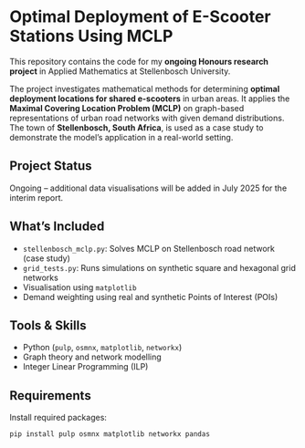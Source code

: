 # Optimal Deployment of E-Scooter Stations Using MCLP

This repository contains the code for my **ongoing Honours research project** in Applied Mathematics at Stellenbosch University.

The project investigates mathematical methods for determining **optimal deployment locations for shared e-scooters** in urban areas. It applies the **Maximal Covering Location Problem (MCLP)** on graph-based representations of urban road networks with given demand distributions. The town of **Stellenbosch, South Africa**, is used as a case study to demonstrate the model’s application in a real-world setting.

## Project Status
Ongoing – additional data visualisations will be added in July 2025 for the interim report.

## What’s Included
- `stellenbosch_mclp.py`: Solves MCLP on Stellenbosch road network (case study)
- `grid_tests.py`: Runs simulations on synthetic square and hexagonal grid networks
- Visualisation using `matplotlib`
- Demand weighting using real and synthetic Points of Interest (POIs)

## Tools & Skills
- Python (`pulp`, `osmnx`, `matplotlib`, `networkx`)
- Graph theory and network modelling
- Integer Linear Programming (ILP)

## Requirements
Install required packages:
```bash
pip install pulp osmnx matplotlib networkx pandas
